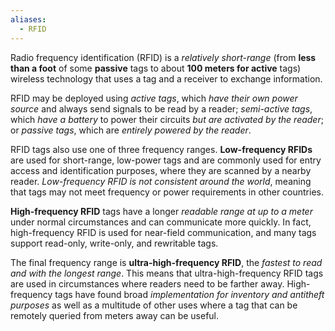 ```yaml
---
aliases:
  - RFID
---
```

Radio frequency identification (RFID) is a *relatively short-range* (from **less than a foot** of some **passive** tags to about **100 meters for active** tags) wireless technology that uses a tag and a receiver to exchange information. 

RFID may be deployed using *active tags*, which *have their own power source* and always send signals to be read by a reader; *semi-active tags*, which *have a battery* to power their circuits *but are activated by the reader*; or *passive tags*, which are *entirely powered by the reader*.

RFID tags also use one of three frequency ranges. **Low-frequency RFIDs** are used for short-range, low-power tags and are commonly used for entry access and identification purposes, where they are scanned by a nearby reader. *Low-frequency RFID is not consistent around the world*, meaning that tags may not meet frequency or power requirements in other countries.

**High-frequency RFID** tags have a longer *readable range at up to a meter* under normal circumstances and can communicate more quickly. In fact, high-frequency RFID is used for near-field communication, and many tags support read-only, write-only, and rewritable tags. 

The final frequency range is **ultra-high-frequency RFID**, the *fastest to read and with the longest range*. This means that ultra-high-frequency RFID tags are used in circumstances where readers need to be farther away. High-frequency tags have found broad *implementation for inventory and antitheft purposes* as well as a multitude of other uses where a tag that can be remotely queried from meters away can be useful.